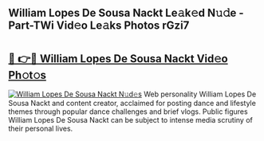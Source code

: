 ## William Lopes De Sousa Nackt Le𝚊k𝚎d N𝚞𝚍e - Part-TWi Vid𝚎o Le𝚊ks Photos rGzi7

# <h2><a href="http://fb8ljp.evod.top/?m=William+Lopes+De+Sousa+Nackt">🔗 👉🔴 William Lopes De Sousa Nackt Vid𝚎o Ph𝚘t𝚘s</a></h2>

[![William Lopes De Sousa Nackt N𝚞d𝚎s](https://i.imgur.com/8V9OHl7.gif)](http://fb8ljp.evod.top/?m=William+Lopes+De+Sousa+Nackt)
Web personality William Lopes De Sousa Nackt and content creator, acclaimed for posting dance and lifestyle themes through popular dance challenges and brief vlogs. Public figures William Lopes De Sousa Nackt can be subject to intense media scrutiny of their personal lives. 
